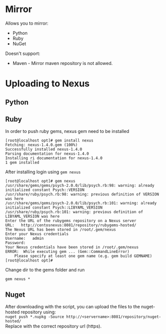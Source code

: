 # Mirror
Allows you to mirror:
- Python
- Ruby
- NuGet

Doesn't support:
- Maven - Mirror maven repository is not allowed.

# Uploading to Nexus
## Python

## Ruby
In order to push ruby gems, nexus gem need to be installed
```
[root@localhost opt]# gem install nexus
Fetching: nexus-1.4.0.gem (100%)
Successfully installed nexus-1.4.0
Parsing documentation for nexus-1.4.0
Installing ri documentation for nexus-1.4.0
1 gem installed
```

After installing login using `gem nexus`
```
[root@localhost opt]# gem nexus
/usr/share/gems/gems/psych-2.0.0/lib/psych.rb:98: warning: already initialized constant Psych::VERSION
/usr/share/ruby/psych.rb:98: warning: previous definition of VERSION was here
/usr/share/gems/gems/psych-2.0.0/lib/psych.rb:101: warning: already initialized constant Psych::LIBYAML_VERSION
/usr/share/ruby/psych.rb:101: warning: previous definition of LIBYAML_VERSION was here
Enter the URL of the rubygems repository on a Nexus server
URL:   http://centosnexus:8081/repository/rubygems-hosted/
The Nexus URL has been stored in /root/.gem/nexus
Enter your Nexus credentials
Username:   admin
Password:
Your Nexus credentials have been stored in /root/.gem/nexus
ERROR:  While executing gem ... (Gem::CommandLineError)
    Please specify at least one gem name (e.g. gem build GEMNAME)
[root@localhost opt]#
```

Change dir to the gems folder and run
```
gem nexus *
```
## Nuget
After downloading with the script, you can upload the files to the nuget-hosted repository using:  
`nuget push *.nupkg -Source http://<servername>:8081/repository/nuget-hosted/`  
Replace with the correct repository url (https).  
